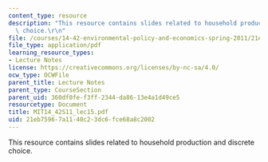 ```yaml
---
content_type: resource
description: "This resource contains slides related to household production and discrete\
  \ choice.\r\n"
file: /courses/14-42-environmental-policy-and-economics-spring-2011/21eb75967a1140c23dc6fce68a8c2002_MIT14_42S11_lec15.pdf
file_type: application/pdf
learning_resource_types:
- Lecture Notes
license: https://creativecommons.org/licenses/by-nc-sa/4.0/
ocw_type: OCWFile
parent_title: Lecture Notes
parent_type: CourseSection
parent_uid: 360df0fe-f3ff-2344-da86-13e4a1d49ce5
resourcetype: Document
title: MIT14_42S11_lec15.pdf
uid: 21eb7596-7a11-40c2-3dc6-fce68a8c2002
---
```

This resource contains slides related to household production and discrete choice.
